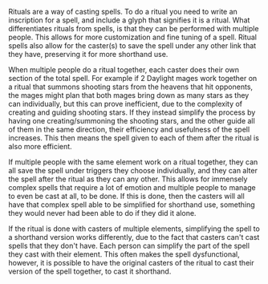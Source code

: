Rituals are a way of casting spells. To do a ritual you need to write an inscription for a spell, and include a glyph that signifies it is a ritual. What differentiates rituals from spells, is that they can be performed with multiple people. This allows for more customization and fine tuning of a spell. Ritual spells also allow for the caster(s) to save the spell under any other link that they have, preserving it for more shorthand use.

When multiple people do a ritual together, each caster does their own section of the total spell. For example if 2 Daylight mages work together on a ritual that summons shooting stars from the heavens that hit opponents, the mages might plan that both mages bring down as many stars as they can individually, but this can prove inefficient, due to the complexity of creating and guiding shooting stars. If they instead simplify the process by having one creating/summoning the shooting stars, and the other guide all of them in the same direction, their efficiency and usefulness of the spell increases. This then means the spell given to each of them after the ritual is also more efficient.

If multiple people with the same element work on a ritual together, they can all save the spell under triggers they choose individually, and they can alter the spell after the ritual as they can any other. This allows for immensely complex spells that require a lot of emotion and multiple people to manage to even be cast at all, to be done. If this is done, then the casters will all have that complex spell able to be simplified for shorthand use, something they would never had been able to do if they did it alone.

If the ritual is done with casters of multiple elements, simplifying the spell to a shorthand version works differently, due to the fact that casters can't cast spells that they don't have. Each person can simplify the part of the spell they cast with their element. This often makes the spell dysfunctional, however, it is possible to have the original casters of the ritual to cast their version of the spell together, to cast it shorthand.